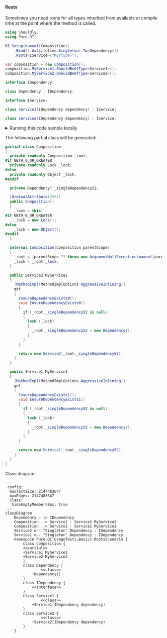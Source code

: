 #### Roots

Sometimes you need roots for all types inherited from <see cref="T"/> available at compile time at the point where the method is called.


```c#
using Shouldly;
using Pure.DI;

DI.Setup(nameof(Composition))
    .Bind().As(Lifetime.Singleton).To<Dependency>()
    .Roots<IService>("My{type}");

var composition = new Composition();
composition.MyService1.ShouldBeOfType<Service1>();
composition.MyService2.ShouldBeOfType<Service2>();

interface IDependency;

class Dependency : IDependency;

interface IService;

class Service1(IDependency dependency) : IService;

class Service2(IDependency dependency) : IService;
```

<details>
<summary>Running this code sample locally</summary>

- Make sure you have the [.NET SDK 9.0](https://dotnet.microsoft.com/en-us/download/dotnet/9.0) or later is installed
```bash
dotnet --list-sdk
```
- Create a net9.0 (or later) console application
```bash
dotnet new console -n Sample
```
- Add references to NuGet packages
  - [Pure.DI](https://www.nuget.org/packages/Pure.DI)
  - [Shouldly](https://www.nuget.org/packages/Shouldly)
```bash
dotnet add package Pure.DI
dotnet add package Shouldly
```
- Copy the example code into the _Program.cs_ file

You are ready to run the example 🚀
```bash
dotnet run
```

</details>

The following partial class will be generated:

```c#
partial class Composition
{
  private readonly Composition _root;
#if NET9_0_OR_GREATER
  private readonly Lock _lock;
#else
  private readonly Object _lock;
#endif

  private Dependency? _singleDependency52;

  [OrdinalAttribute(256)]
  public Composition()
  {
    _root = this;
#if NET9_0_OR_GREATER
    _lock = new Lock();
#else
    _lock = new Object();
#endif
  }

  internal Composition(Composition parentScope)
  {
    _root = (parentScope ?? throw new ArgumentNullException(nameof(parentScope)))._root;
    _lock = _root._lock;
  }

  public Service2 MyService2
  {
    [MethodImpl(MethodImplOptions.AggressiveInlining)]
    get
    {
      EnsureDependencyExists0();
      void EnsureDependencyExists0()
      {
        if (_root._singleDependency52 is null)
        {
          lock (_lock)
          {
            _root._singleDependency52 = new Dependency();
          }
        }
      }

      return new Service2(_root._singleDependency52);
    }
  }

  public Service1 MyService1
  {
    [MethodImpl(MethodImplOptions.AggressiveInlining)]
    get
    {
      EnsureDependencyExists1();
      void EnsureDependencyExists1()
      {
        if (_root._singleDependency52 is null)
        {
          lock (_lock)
          {
            _root._singleDependency52 = new Dependency();
          }
        }
      }

      return new Service1(_root._singleDependency52);
    }
  }
}
```

Class diagram:

```mermaid
---
 config:
  maxTextSize: 2147483647
  maxEdges: 2147483647
  class:
   hideEmptyMembersBox: true
---
classDiagram
	Dependency --|> IDependency
	Composition ..> Service2 : Service2 MyService2
	Composition ..> Service1 : Service1 MyService1
	Service2 o-- "Singleton" Dependency : IDependency
	Service1 o-- "Singleton" Dependency : IDependency
	namespace Pure.DI.UsageTests.Basics.RootsScenario {
		class Composition {
		<<partial>>
		+Service1 MyService1
		+Service2 MyService2
		}
		class Dependency {
				<<class>>
			+Dependency()
		}
		class IDependency {
			<<interface>>
		}
		class Service1 {
				<<class>>
			+Service1(IDependency dependency)
		}
		class Service2 {
				<<class>>
			+Service2(IDependency dependency)
		}
	}
```


